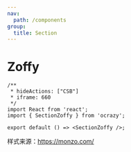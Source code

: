 ```yaml
---
nav:
  path: /components
group:
  title: Section
---
```


# Zoffy

```tsx
/**
 * hideActions: ["CSB"]
 * iframe: 660
 */
import React from 'react';
import { SectionZoffy } from 'ocrazy';

export default () => <SectionZoffy />;
```

<API></API>

样式来源：https://monzo.com/
